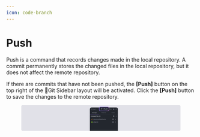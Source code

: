 ```yaml
---
icon: code-branch
---
```


# Push

Push is a command that records changes made in the local repository. A commit permanently stores the changed files in the local repository, but it does not affect the remote repository.

If there are commits that have not been pushed, the **\[Push]** button on the top right of the Git Sidebar layout will be activated. Click the **\[Push]** button to save the changes to the remote repository.

<figure><img src="../../../.gitbook/assets/git_03.png" alt=""><figcaption></figcaption></figure>

